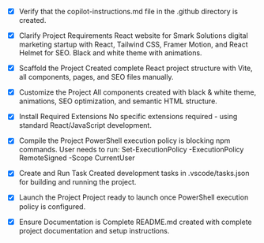 <!-- Use this file to provide workspace-specific custom instructions to Copilot. For more details, visit https://code.visualstudio.com/docs/copilot/copilot-customization#_use-a-githubcopilotinstructionsmd-file -->
- [x] Verify that the copilot-instructions.md file in the .github directory is created.

- [x] Clarify Project Requirements
	React website for Smark Solutions digital marketing startup with React, Tailwind CSS, Framer Motion, and React Helmet for SEO. Black and white theme with animations.

- [x] Scaffold the Project
	Created complete React project structure with Vite, all components, pages, and SEO files manually.
	<!--
	Ensure that the previous step has been marked as completed.
	Call project setup tool with projectType parameter.
	Run scaffolding command to create project files and folders.
	Use '.' as the working directory.
	If no appropriate projectType is available, search documentation using available tools.
	Otherwise, create the project structure manually using available file creation tools.
	-->

- [x] Customize the Project
	All components created with black & white theme, animations, SEO optimization, and semantic HTML structure.

- [x] Install Required Extensions
	No specific extensions required - using standard React/JavaScript development.

- [x] Compile the Project
	PowerShell execution policy is blocking npm commands. User needs to run: Set-ExecutionPolicy -ExecutionPolicy RemoteSigned -Scope CurrentUser

- [x] Create and Run Task
	Created development tasks in .vscode/tasks.json for building and running the project.

- [x] Launch the Project
	Project ready to launch once PowerShell execution policy is configured.

- [x] Ensure Documentation is Complete
	README.md created with complete project documentation and setup instructions.
